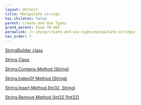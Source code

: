 ```yaml
---
layout: default
title: Manipulate strings
has_children: false
parent: Create and Use Types
grand_parent: Exam 70-483
permalink: /c-sharp/create-and-use-types/manipulate-strings/
nav_order: 7
---
```


[StringBuilder class](https://msdn.microsoft.com/en-us/library/system.text.stringbuilder(v=vs.110).aspx)

[String Class](https://msdn.microsoft.com/en-us/library/system.string(v=vs.110).aspx)

[String.Contains Method (String)](https://msdn.microsoft.com/en-us/library/dy85x1sa(v=vs.110).aspx)

[String.IndexOf Method (String)](https://msdn.microsoft.com/en-us/library/k8b1470s(v=vs.110).aspx)

[String.Insert Method (Int32, String)](https://msdn.microsoft.com/en-us/library/system.string.insert(v=vs.110).aspx)

[String.Remove Method (Int32,?Int32)](https://msdn.microsoft.com/en-us/library/d8d7z2kk(v=vs.110).aspx)